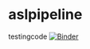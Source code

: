# aslpipeline
testingcode 
[![Binder](https://mybinder.org/badge_logo.svg)](https://mybinder.org/v2/gh/a3sha2/aslpipeline/master)
